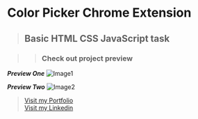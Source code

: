 # Color Picker Chrome Extension

> ## Basic HTML CSS JavaScript task

> > ### Check out project preview

**_Preview One_**
![Image1]()

**_Preview Two_**
![Image2]()

> [Visit my Portfolio](https://sroy-portfolio.netlify.app "My Portfolio Website") <br> [Visit my Linkedin](https://www.linkedin.com/in/souvik-roy-252191270 "My Linkedin Profile")
